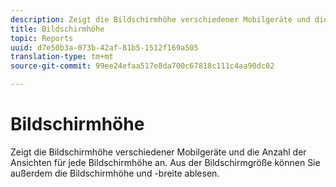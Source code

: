 ```yaml
---
description: Zeigt die Bildschirmhöhe verschiedener Mobilgeräte und die Anzahl der Ansichten für jede Bildschirmhöhe an. Aus der Bildschirmgröße können Sie außerdem die Bildschirmhöhe und -breite ablesen.
title: Bildschirmhöhe
topic: Reports
uuid: d7e50b3a-073b-42af-81b5-1512f169a505
translation-type: tm+mt
source-git-commit: 99ee24efaa517e8da700c67818c111c4aa90dc02

---
```



# Bildschirmhöhe

Zeigt die Bildschirmhöhe verschiedener Mobilgeräte und die Anzahl der Ansichten für jede Bildschirmhöhe an. Aus der Bildschirmgröße können Sie außerdem die Bildschirmhöhe und -breite ablesen.

